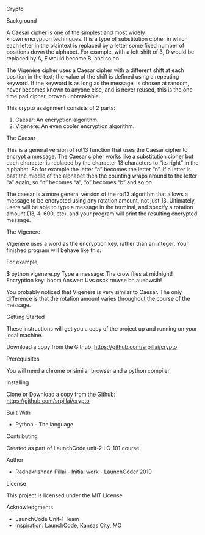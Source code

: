Crypto

Background

A Caesar cipher is one of the simplest and most widely known encryption techniques. It is a type of substitution cipher in which each letter in the plaintext is replaced by a letter some fixed number of positions down the alphabet. For example, with a left shift of 3, D would be replaced by A, E would become B, and so on.

The Vigenère cipher uses a Caesar cipher with a different shift at each position in the text; the value of the shift is defined using a repeating keyword. If the keyword is as long as the message, is chosen at random, never becomes known to anyone else, and is never reused, this is the one-time pad cipher, proven unbreakable.

This crypto  assignment consists of 2 parts:
1. Caesar: An encryption algorithm.
2. Vigenere: An even cooler encryption algorithm.

The Caesar

This is a general version of rot13 function that uses the Caesar cipher to encrypt a message. The Caesar cipher works like a substitution cipher but each character is replaced by the character 13 characters to “its right” in the alphabet. So for example the letter “a” becomes the letter “n”. If a letter is past the middle of the alphabet then the counting wraps around to the letter “a” again, so “n” becomes “a”, “o” becomes “b” and so on.

The caesar is a more general version of the rot13 algorithm that allows a message to be encrypted using any rotation amount, not just 13. Ultimately, users will be able to type a message in the terminal, and specify a rotation amount (13, 4, 600, etc), and your program will print the resulting encrypted message.

The Vigenere

Vigenere uses a word as the encryption key, rather than an integer. Your finished program will behave like this:

For example, 

$ python vigenere.py
Type a message:
The crow flies at midnight!
Encryption key:
boom
Answer: Uvs osck rmwse bh auebwsih!

You probably noticed that Vigenere is very similar to Caesar. The only difference is that the rotation amount varies throughout the course of the message.

Getting Started

These instructions will get you a copy of the project up and running on your local machine. 

Download a copy from the Github: https://github.com/srpillai/crypto

Prerequisites

You will need a chrome or similar browser and a python compiler

Installing

Clone or Download a copy from the Github: https://github.com/srpillai/crypto

Built With

* Python - The language

Contributing

Created as part of LaunchCode unit-2  LC-101 course

Author

* Radhakrishnan Pillai - Initial work - LaunchCoder 2019

License

This project is licensed under the MIT License 

Acknowledgments
* LaunchCode Unit-1 Team
* Inspiration: LaunchCode, Kansas City, MO

